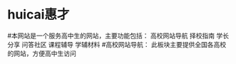# huicai惠才
#本网站是一个服务高中生的网站，主要功能包括：
高校网站导航
择校指南
学长分享
问答社区
课程辅导
学辅材料
#高校网站导航：
此板块主要提供全国各高校的网站，方便高中生访问
